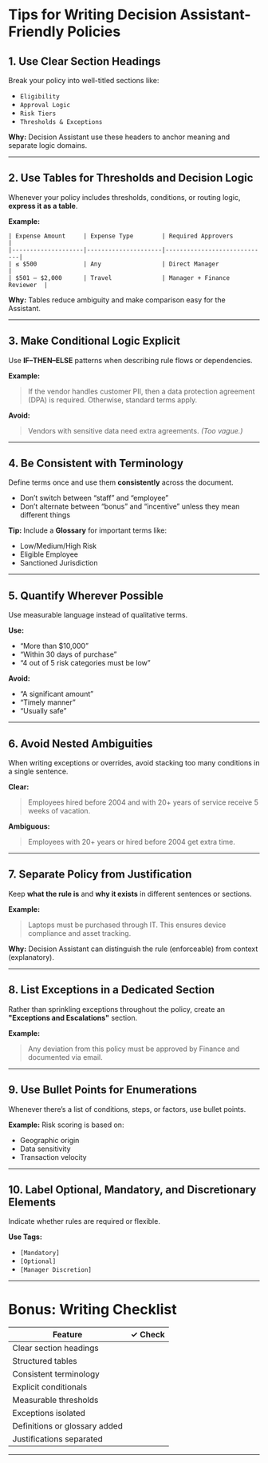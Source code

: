 # Tips for Writing Decision Assistant-Friendly Policies

## 1. **Use Clear Section Headings**

Break your policy into well-titled sections like:

* `Eligibility`
* `Approval Logic`
* `Risk Tiers`
* `Thresholds & Exceptions`

**Why:** Decision Assistant use these headers to anchor meaning and separate logic domains.

---

## 2. **Use Tables for Thresholds and Decision Logic**

Whenever your policy includes thresholds, conditions, or routing logic, **express it as a table**.

**Example:**

```
| Expense Amount     | Expense Type        | Required Approvers         |
|--------------------|---------------------|-----------------------------|
| ≤ $500             | Any                 | Direct Manager              |
| $501 – $2,000      | Travel              | Manager + Finance Reviewer  |
```

**Why:** Tables reduce ambiguity and make comparison easy for the Assistant.

---

## 3. **Make Conditional Logic Explicit**

Use **IF–THEN–ELSE** patterns when describing rule flows or dependencies.

**Example:**

> If the vendor handles customer PII, then a data protection agreement (DPA) is required. Otherwise, standard terms apply.

**Avoid:**

> Vendors with sensitive data need extra agreements. *(Too vague.)*

---

## 4. **Be Consistent with Terminology**

Define terms once and use them **consistently** across the document.

* Don’t switch between “staff” and “employee”
* Don’t alternate between “bonus” and “incentive” unless they mean different things

**Tip:** Include a **Glossary** for important terms like:

* Low/Medium/High Risk
* Eligible Employee
* Sanctioned Jurisdiction

---

## 5. **Quantify Wherever Possible**

Use measurable language instead of qualitative terms.

**Use:**

* “More than \$10,000”
* “Within 30 days of purchase”
* “4 out of 5 risk categories must be low”

**Avoid:**

* “A significant amount”
* “Timely manner”
* “Usually safe”

---

## 6. **Avoid Nested Ambiguities**

When writing exceptions or overrides, avoid stacking too many conditions in a single sentence.

**Clear:**

> Employees hired before 2004 and with 20+ years of service receive 5 weeks of vacation.

**Ambiguous:**

> Employees with 20+ years or hired before 2004 get extra time.

---

## 7. **Separate Policy from Justification**

Keep **what the rule is** and **why it exists** in different sentences or sections.

**Example:**

> Laptops must be purchased through IT. This ensures device compliance and asset tracking.

**Why:** Decision Assistant can distinguish the rule (enforceable) from context (explanatory).

---

## 8. **List Exceptions in a Dedicated Section**

Rather than sprinkling exceptions throughout the policy, create an **"Exceptions and Escalations"** section.

**Example:**

> Any deviation from this policy must be approved by Finance and documented via email.

---

## 9. **Use Bullet Points for Enumerations**

Whenever there’s a list of conditions, steps, or factors, use bullet points.

**Example:**
Risk scoring is based on:

* Geographic origin
* Data sensitivity
* Transaction velocity

---

## 10. **Label Optional, Mandatory, and Discretionary Elements**

Indicate whether rules are required or flexible.

**Use Tags:**

* `[Mandatory]`
* `[Optional]`
* `[Manager Discretion]`

---

# Bonus: Writing Checklist

| Feature                       | ✓ Check |
| ----------------------------- | ------- |
| Clear section headings        |         |
| Structured tables             |         |
| Consistent terminology        |         |
| Explicit conditionals         |         |
| Measurable thresholds         |         |
| Exceptions isolated           |         |
| Definitions or glossary added |         |
| Justifications separated      |         |

---
